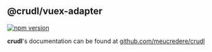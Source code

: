 ## @crudl/vuex-adapter
[![npm version][npm-image]][npm-url]

[npm-image]: https://img.shields.io/npm/v/@crudl/vuex-adapter.svg
[npm-url]: https://npmjs.org/package/@crudl/vuex-adapter

**crudl**'s documentation can be found at [github.com/meucredere/crudl](https://github.com/meucredere/crudl)
